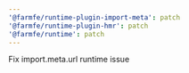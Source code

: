 ```yaml
---
'@farmfe/runtime-plugin-import-meta': patch
'@farmfe/runtime-plugin-hmr': patch
'@farmfe/runtime': patch
---
```


Fix import.meta.url runtime issue

